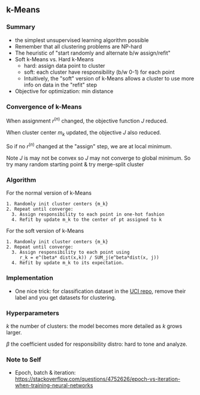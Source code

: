 ## k-Means

### Summary

- the simplest unsupervised learning algorithm possible
- Remember that all clustering problems are NP-hard
- The heuristic of "start randomly and alternate b/w assign/refit"
- Soft k-Means vs. Hard k-Means
  - hard: assign data point to cluster
  - soft: each cluster have responsibility (b/w 0-1) for each point
  - Intuitively, the "soft" version of k-Means allows a cluster to use more info on data in the "refit" step
- Objective for optimization: min distance

### Convergence of k-Means

When assignment $r^{(n)}$ changed, the objective function $J$ reduced.

When cluster center $m_k$ updated, the objective $J$ also reduced.

So if no $r^{(n)}$ changed at the "assign" step, we are at local minimum.

Note $J$ is may not be convex so $J$ may not converge to global minimum. So try many random starting point & try merge-split cluster

### Algorithm

For the normal version of k-Means

```
1. Randomly init cluster centers {m_k}
2. Repeat until converge:
  3. Assign responsibility to each point in one-hot fashion
  4. Refit by update m_k to the center of pt assigned to k
```

For the soft version of k-Means

```
1. Randomly init cluster centers {m_k}
2. Repeat until converge:
  3. Assign responsibility to each point using
     r_k = e^(beta* dist(x,k)) / SUM_j(e^beta*dist(x, j))
  4. Refit by update m_k to its expectation.
```

### Implementation

- One nice trick: for classification dataset in the [UCI repo](http://archive.ics.uci.edu/ml/index.php), remove their label and you get datasets for clustering.

### Hyperparameters

$k$ the number of clusters: the model becomes more detailed as $k$ grows larger.

$\beta$ the coefficient usded for responsibility distro: hard to tone and analyze.

### Note to Self

- Epoch, batch & iteration:
  https://stackoverflow.com/questions/4752626/epoch-vs-iteration-when-training-neural-networks

